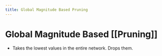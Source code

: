 ```yaml
---
title: Global Magnitude Based Pruning
---
```


# Global Magnitude Based [[Pruning]]
- Takes the lowest values in the entire network. Drops them.









